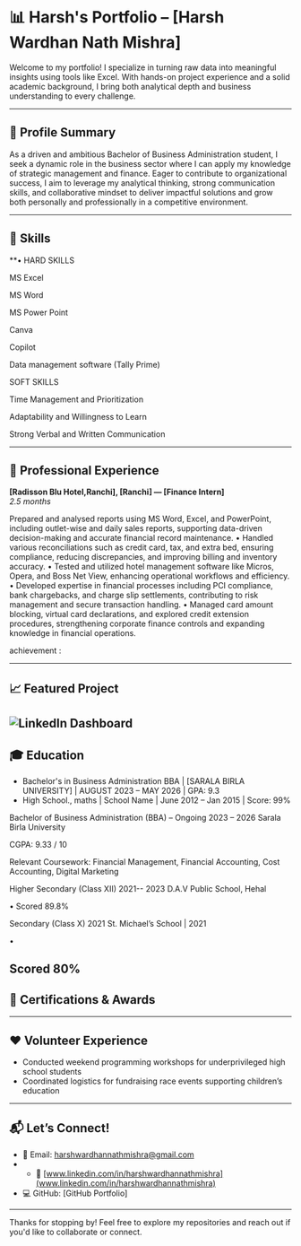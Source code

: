 # 📊 Harsh's Portfolio – [Harsh Wardhan Nath Mishra]

Welcome to my portfolio! I specialize in turning raw data into meaningful insights using tools like Excel. With hands-on project experience and a solid academic background, I bring both analytical depth and business understanding to every challenge.

---

## 👤 Profile Summary

As a driven and ambitious Bachelor of Business Administration student, I seek a dynamic role in the business sector where I can apply my knowledge of strategic management and finance. 
Eager to contribute to organizational success, I aim to leverage my analytical thinking, strong communication skills, and collaborative mindset to deliver impactful solutions and grow both personally and professionally in a competitive environment.

---

## 🧠 Skills

**•
HARD SKILLS

MS Excel

MS Word 

MS Power Point

Canva

Copilot

Data management software (Tally Prime)

SOFT SKILLS

Time Management and Prioritization

Adaptability and Willingness to Learn

Strong Verbal and Written Communication

---

## 💼 Professional Experience

**[Radisson Blu Hotel,Ranchi], [Ranchi] — [Finance Intern]**  
*2.5 months*

Prepared and analysed reports using MS Word, Excel, and PowerPoint, including outlet-wise and daily sales reports, supporting data-driven decision-making and accurate financial record maintenance.
•
Handled various reconciliations such as credit card, tax, and extra bed, ensuring compliance, reducing discrepancies, and improving billing and inventory accuracy.
•
Tested and utilized hotel management software like Micros, Opera, and Boss Net View, enhancing operational workflows and efficiency.
•
Developed expertise in financial processes including PCI compliance, bank chargebacks, and charge slip settlements, contributing to risk management and secure transaction handling.
•
Managed card amount blocking, virtual card declarations, and explored credit extension procedures, strengthening corporate finance controls and expanding knowledge in financial operations.

achievement : 

---

## 📈 Featured Project



![LinkedIn Dashboard](/images/image1.png)
---

## 🎓 Education

- Bachelor's in Business Administration BBA | [SARALA BIRLA UNIVERSITY] | AUGUST 2023 – MAY 2026 | GPA: 9.3
- High School., maths | School Name | June 2012 – Jan 2015 | Score: 99%

Bachelor of Business Administration (BBA) – Ongoing 2023 – 2026 Sarala Birla University

CGPA: 9.33 / 10

Relevant Coursework: Financial Management, Financial Accounting, Cost Accounting, Digital Marketing

Higher Secondary (Class XII) 2021-- 2023 D.A.V Public School, Hehal

•
Scored 89.8%

Secondary (Class X) 2021 St. Michael’s School | 2021

•

Scored 80%
---

## 📜 Certifications & Awards



---

## ❤️ Volunteer Experience

- Conducted weekend programming workshops for underprivileged high school students
- Coordinated logistics for fundraising race events supporting children’s education

---

## 📬 Let’s Connect!

- 📧 Email: [harshwardhannathmishra@gmail.com](harshwardhannathmishra@gmail.com)
- - 🔗 [www.linkedin.com/in/harshwardhannathmishra](www.linkedin.com/in/harshwardhannathmishra)
- 💻 GitHub: [GitHub Portfolio]

---

Thanks for stopping by! Feel free to explore my repositories and reach out if you'd like to collaborate or connect.

